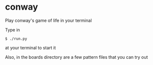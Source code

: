 # conway
Play conway's game of life in your terminal

Type in
```
$ ./run.py
```
at your terminal to start it

Also, in the boards directory are a few pattern files that you can try out
